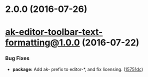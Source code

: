 <a name="2.0.0"></a>
# 2.0.0 (2016-07-26)



<a name="ak-editor-toolbar-text-formatting@1.0.0"></a>
# ak-editor-toolbar-text-formatting@1.0.0 (2016-07-22)


### Bug Fixes

* **package:** Add ak- prefix to editor-*, and fix licensing. ([15751dc](https://bitbucket.org/atlassian/atlaskit/commits/15751dc))



